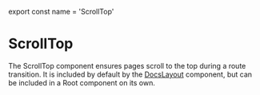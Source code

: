 
export const name = 'ScrollTop'

# ScrollTop

The ScrollTop component ensures pages scroll to the top during a route transition. It is included by default by the [DocsLayout](/DocsLayout) component, but can be included in a Root component on its own.

